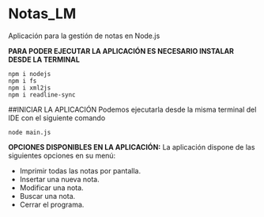 # Notas_LM
Aplicación para la gestión de notas en Node.js



**PARA PODER EJECUTAR LA APLICACIÓN ES NECESARIO INSTALAR DESDE LA TERMINAL**
```
npm i nodejs
npm i fs
npm i xml2js
npm i readline-sync
```

##INICIAR LA APLICACIÓN
Podemos ejecutarla desde la misma terminal del IDE con el siguiente comando
```
node main.js
```

**OPCIONES DISPONIBLES EN LA APLICACIÓN:**
La aplicación dispone de las siguientes opciones en su menú: 

- Imprimir todas las notas por pantalla.
- Insertar una nueva nota.
- Modificar una nota.
- Buscar una nota.
- Cerrar el programa.
